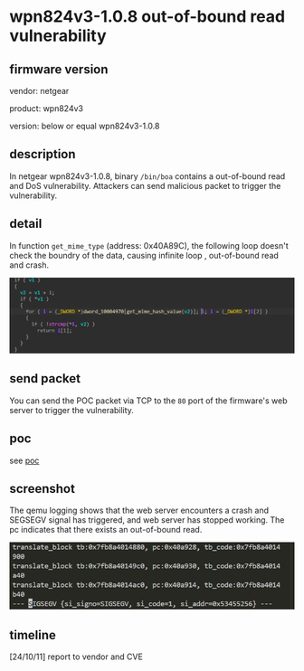 # wpn824v3-1.0.8 out-of-bound read vulnerability
## firmware version
vendor: netgear

product: wpn824v3

version: below or equal wpn824v3-1.0.8

## description
In netgear wpn824v3-1.0.8, binary `/bin/boa` contains a out-of-bound read and DoS vulnerability. Attackers can send malicious packet to trigger the vulnerability.

## detail
In function `get_mime_type` (address: 0x40A89C), the following loop doesn't check the boundry of the data, causing infinite loop , out-of-bound read and crash.

![oob](image.png)

## send packet
You can send the POC packet via TCP to the `80` port of the firmware's web server to trigger the vulnerability.

## poc
see [poc](./poc)

## screenshot
The qemu logging shows that the web server encounters a crash and SEGSEGV signal has triggered, and web server has stopped working. The pc indicates that there exists an out-of-bound read.

![crash](image-1.png)

## timeline
[24/10/11] report to vendor and CVE

